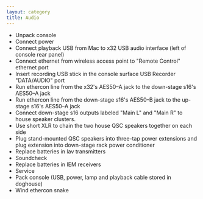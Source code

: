 ```yaml
---
layout: category
title: Audio
---
```



<span id="checklist" class="hidden"></span>
- Unpack console
- Connect power
- Connect playback USB from Mac to x32 USB audio interface (left of console rear panel)
- Connect ethernet from wireless access point to "Remote Control" ethernet port
- Insert recording USB stick in the console surface USB Recorder "DATA/AUDIO" port
- Run ethercon line from the x32's AES50–A jack to the down-stage s16's AES50–A jack
- Run ethercon line from the down-stage s16's AES50–B jack to the up-stage s16's AES50–A jack
- Connect down-stage s16 outputs labeled "Main L" and "Main R" to house speaker clusters.
- Use short XLR to chain the two house QSC speakers together on each side
- Plug stand-mounted QSC speakers into three-tap power extensions and plug extension into down-stage rack power conditioner
- Replace batteries in lav transmitters
- Soundcheck
- Replace batteries in IEM receivers
- Service
- Pack console (USB, power, lamp and playback cable stored in doghouse)
- Wind ethercon snake
